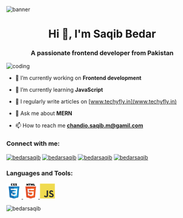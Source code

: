 ![banner](https://github.com/bedarsaqib/bedarsaqib/assets/124094939/3ec344d0-d7c4-4052-980b-76e3cdd1b9ed)

<h1 align="center">Hi 👋, I'm Saqib Bedar</h1>
<h3 align="center">A passionate frontend developer from Pakistan</h3>
<img alt="coding" width="400" src="https://github.com/bedarsaqib/bedarsaqib/assets/124094939/4a424195-ac16-478c-9a1d-58116bbb0d78"/>

- 🔭 I’m currently working on **Frontend development**

- 🌱 I’m currently learning **JavaScript**

- 📝 I regularly write articles on [www.techyfly.in](www.techyfly.in)

- 💬 Ask me about **MERN**

- 📫 How to reach me **chandio.saqib.m@gamil.com**

<h3 align="left">Connect with me:</h3>
<p align="left">
<a href="https://twitter.com/bedarsaqib" target="blank"><img align="center" src="https://raw.githubusercontent.com/rahuldkjain/github-profile-readme-generator/master/src/images/icons/Social/twitter.svg" alt="bedarsaqib" height="30" width="40" /></a>
<a href="https://linkedin.com/in/bedarsaqib" target="blank"><img align="center" src="https://raw.githubusercontent.com/rahuldkjain/github-profile-readme-generator/master/src/images/icons/Social/linked-in-alt.svg" alt="bedarsaqib" height="30" width="40" /></a>
<a href="https://instagram.com/bedarsaqib" target="blank"><img align="center" src="https://raw.githubusercontent.com/rahuldkjain/github-profile-readme-generator/master/src/images/icons/Social/instagram.svg" alt="bedarsaqib" height="30" width="40" /></a>
<a href="https://www.youtube.com/c/bedarsaqib" target="blank"><img align="center" src="https://raw.githubusercontent.com/rahuldkjain/github-profile-readme-generator/master/src/images/icons/Social/youtube.svg" alt="bedarsaqib" height="30" width="40" /></a>
</p>

<h3 align="left">Languages and Tools:</h3>
<p align="left"> <a href="https://www.w3schools.com/css/" target="_blank" rel="noreferrer"> <img src="https://raw.githubusercontent.com/devicons/devicon/master/icons/css3/css3-original-wordmark.svg" alt="css3" width="40" height="40"/> </a> <a href="https://www.w3.org/html/" target="_blank" rel="noreferrer"> <img src="https://raw.githubusercontent.com/devicons/devicon/master/icons/html5/html5-original-wordmark.svg" alt="html5" width="40" height="40"/> </a> <a href="https://developer.mozilla.org/en-US/docs/Web/JavaScript" target="_blank" rel="noreferrer"> <img src="https://raw.githubusercontent.com/devicons/devicon/master/icons/javascript/javascript-original.svg" alt="javascript" width="40" height="40"/> </a> </p>

<p><img align="left" src="https://github-readme-stats.vercel.app/api/top-langs?username=bedarsaqib&show_icons=true&locale=en&layout=compact" alt="bedarsaqib" /></p><br>
